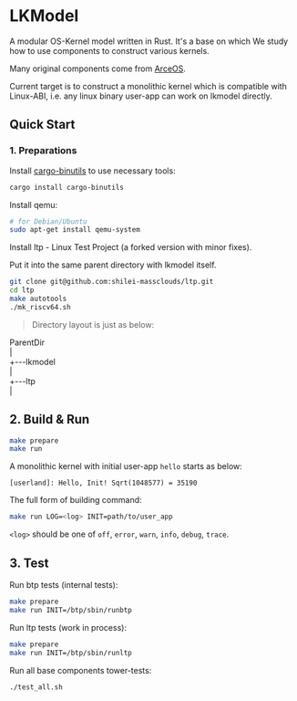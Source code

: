# LKModel

A modular OS-Kernel model written in Rust. It's a base on which We study
how to use components to construct various kernels.


Many original components come from [ArceOS](https://github.com/arceos-org/arceos).

Current target is to construct a monolithic kernel which is compatible with Linux-ABI,
i.e. any linux binary user-app can work on lkmodel directly.

## Quick Start

### 1. Preparations

Install [cargo-binutils](https://github.com/rust-embedded/cargo-binutils) to use necessary tools:

```sh
cargo install cargo-binutils
```

Install qemu:

```sh
# for Debian/Ubuntu
sudo apt-get install qemu-system
```

Install ltp - Linux Test Project (a forked version with minor fixes).

Put it into the same parent directory with lkmodel itself.

```sh
git clone git@github.com:shilei-massclouds/ltp.git
cd ltp
make autotools
./mk_riscv64.sh
```

> Directory layout is just as below:

ParentDir<br>
|<br>
+---lkmodel<br>
|<br>
+---ltp<br>
|


## 2. Build & Run

```sh
make prepare
make run
```

A monolithic kernel with initial user-app `hello` starts as below:

```console
[userland]: Hello, Init! Sqrt(1048577) = 35190
```

The full form of building command:

```sh
make run LOG=<log> INIT=path/to/user_app
```

`<log>` should be one of `off`, `error`, `warn`, `info`, `debug`, `trace`.

## 3. Test

Run btp tests (internal tests):

```sh
make prepare
make run INIT=/btp/sbin/runbtp
```

Run ltp tests (work in process):

```sh
make prepare
make run INIT=/btp/sbin/runltp
```

Run all base components tower-tests:

```sh
./test_all.sh
```
